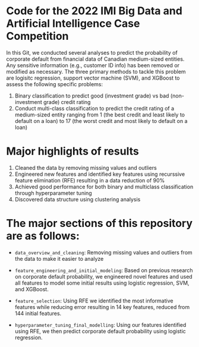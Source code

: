 # Code for the 2022 IMI Big Data and Artificial Intelligence Case Competition
In this Git, we conducted several analyses to predict the probability of corporate default from financial data of Canadian medium-sized entities. Any sensitive information (e.g., customer ID info) has been removed or modified as necessary.
The three primary methods to tackle this problem are logisitc regression, support vector machine (SVM), and XGBoost to assess the following specific problems:
1. Binary classification to predict good (investment grade) vs bad (non-investment grade) credit rating
2. Conduct multi-class classification to predict the credit rating of a medium-sized entity ranging from 1 (the best credit and least likely to default on a loan) to 17 (the worst credit and most likely to default on a loan)

# Major highlights of results
1. Cleaned the data by removing missing values and outliers
2. Engineered new features and identified key features using recurssive feature elimination (RFE) resulting in a data reduction of 90%
3. Achieved good performance for both binary and multiclass classification through hyperparameter tuning
4. Discovered data structure using clustering analysis

# The major sections of this repository are as follows:
- `data_overview_and_cleaning`: Removing missing values and outliers from the data to make it easier to analyze

- `feature_engineering_and_initial_modeling`: Based on previous research on corporate default probability, we engineered novel features and used all features to model some initial results using logistic regression, SVM, and XGBoost.

- `feature_selection`: Using RFE we identified the most informative features while reducing error resulting in 14 key features, reduced from 144 initial features.

- `hyperparameter_tuning_final_modelling`: Using our features identified using RFE, we then predict corporate default probability using logistic regression.
